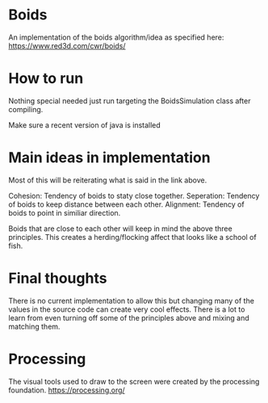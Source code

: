 # Boids

An implementation of the boids algorithm/idea as specified here:  https://www.red3d.com/cwr/boids/

# How to run
Nothing special needed just run targeting the BoidsSimulation class after compiling. 

Make sure a recent version of java is installed 

# Main ideas in implementation
Most of this will be reiterating what is said in the link above.

Cohesion: Tendency of boids to staty close together.
Seperation: Tendency of boids to keep distance between each other.
Alignment: Tendency of boids to point in similiar direction.

Boids that are close to each other will keep in mind the above three principles. This creates a herding/flocking affect that looks like a school of fish.


# Final thoughts
There is no current implementation to allow this but changing many of the values in the source code can create very cool effects.
There is a lot to learn from even turning off some of the principles above and mixing and matching them.

#  Processing
The visual tools used to draw to the screen were created by the processing foundation.
https://processing.org/
